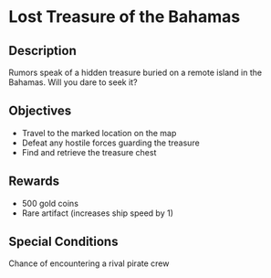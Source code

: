 # Lost Treasure of the Bahamas

## Description

Rumors speak of a hidden treasure buried on a remote island in the Bahamas. Will you dare to seek it?

## Objectives

- Travel to the marked location on the map
- Defeat any hostile forces guarding the treasure
- Find and retrieve the treasure chest

## Rewards

- 500 gold coins
- Rare artifact (increases ship speed by 1)

## Special Conditions

Chance of encountering a rival pirate crew
